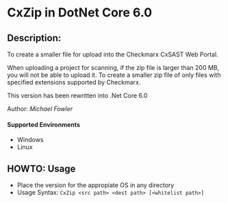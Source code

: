 # CxZip in DotNet Core 6.0
## Description:
To create a smaller file for upload into the Checkmarx CxSAST Web Portal. 

When uploading a project for scanning, if the zip file is larger than 200 MB, you will not be able to upload it. To create a smaller zip file of only files with specified extensions supported by Checkmarx.

This version has been rewritten into .Net Core 6.0

Author: _Michael Fowler_
#### Supported Environments
* Windows
* Linux

## HOWTO: Usage
* Place the version for the appropiate OS in any directory
* Usage Syntax: `CxZip <src path> <dest path> [<whitelist path>]`
